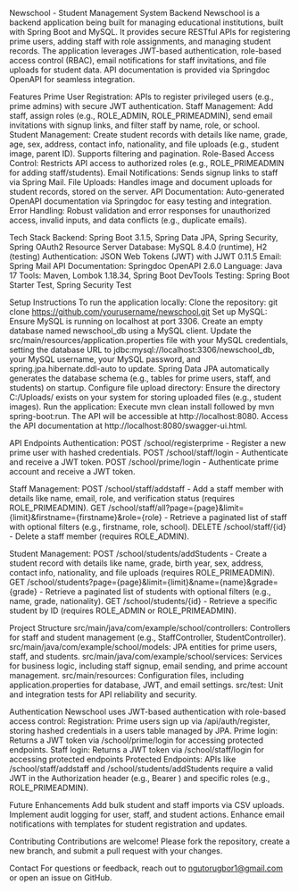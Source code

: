 Newschool - Student Management System Backend
Newschool is a backend application being built for managing educational institutions, built with Spring Boot and MySQL. It provides secure RESTful APIs for registering prime users, adding 
staff with role assignments, and managing student records. The application leverages JWT-based authentication, role-based access control (RBAC), email notifications for staff invitations, 
and file uploads for student data. API documentation is provided via Springdoc OpenAPI for seamless integration.

Features
Prime User Registration: APIs to register privileged users (e.g., prime admins) with secure JWT authentication.
Staff Management: Add staff, assign roles (e.g., ROLE_ADMIN, ROLE_PRIMEADMIN), send email invitations with signup links, and filter staff by name, role, or school.
Student Management: Create student records with details like name, grade, age, sex, address, contact info, nationality, and file uploads (e.g., student image, parent ID). Supports
  filtering and pagination.
Role-Based Access Control: Restricts API access to authorized roles (e.g., ROLE_PRIMEADMIN for adding staff/students).
Email Notifications: Sends signup links to staff via Spring Mail.
File Uploads: Handles image and document uploads for student records, stored on the server.
API Documentation: Auto-generated OpenAPI documentation via Springdoc for easy testing and integration.
Error Handling: Robust validation and error responses for unauthorized access, invalid inputs, and data conflicts (e.g., duplicate emails).

Tech Stack
Backend: Spring Boot 3.1.5, Spring Data JPA, Spring Security, Spring OAuth2 Resource Server
Database: MySQL 8.4.0 (runtime), H2 (testing)
Authentication: JSON Web Tokens (JWT) with JJWT 0.11.5
Email: Spring Mail
API Documentation: Springdoc OpenAPI 2.6.0
Language: Java 17
Tools: Maven, Lombok 1.18.34, Spring Boot DevTools
Testing: Spring Boot Starter Test, Spring Security Test

Setup Instructions
To run the application locally:
Clone the repository: git clone https://github.com/yourusername/newschool.git
Set up MySQL: Ensure MySQL is running on localhost at port 3306. Create an empty database named newschool_db using a MySQL client. Update the src/main/resources/application.properties 
  file with your MySQL credentials, setting the database URL to jdbc:mysql://localhost:3306/newschool_db, your MySQL username, your MySQL password, and spring.jpa.hibernate.ddl-auto to 
  update. Spring Data JPA automatically generates the database schema (e.g., tables for prime users, staff, and students) on startup.
Configure file upload directory: Ensure the directory C:/Uploads/ exists on your system for storing uploaded files (e.g., student images).
Run the application: Execute mvn clean install followed by mvn spring-boot:run. The API will be accessible at http://localhost:8080. Access the API documentation at
http://localhost:8080/swagger-ui.html.

API Endpoints
Authentication:
POST /school/registerprime - Register a new prime user with hashed credentials.
POST /school/staff/login - Authenticate and receive a JWT token.
POST /school/prime/login - Authenticate prime account and receive a JWT token.

Staff Management:
POST /school/staff/addstaff - Add a staff member with details like name, email, role, and verification status (requires ROLE_PRIMEADMIN).
GET /school/staff/all?page={page}&limit={limit}&firstname={firstname}&role={role} - Retrieve a paginated list of staff with optional filters (e.g., firstname, role, school).
DELETE /school/staff/{id} - Delete a staff member (requires ROLE_ADMIN).

Student Management:
POST /school/students/addStudents - Create a student record with details like name, grade, birth year, sex, address, contact info, nationality, and file uploads (requires ROLE_PRIMEADMIN).
GET /school/students?page={page}&limit={limit}&name={name}&grade={grade} - Retrieve a paginated list of students with optional filters (e.g., name, grade, nationality).
GET /school/students/{id} - Retrieve a specific student by ID (requires ROLE_ADMIN or ROLE_PRIMEADMIN).

Project Structure
src/main/java/com/example/school/controllers: Controllers for staff and student management (e.g., StaffController, StudentController).
src/main/java/com/example/school/models: JPA entities for prime users, staff, and students.
src/main/java/com/example/school/services: Services for business logic, including staff signup, email sending, and prime account management.
src/main/resources: Configuration files, including application.properties for database, JWT, and email settings.
src/test: Unit and integration tests for API reliability and security.

Authentication
Newschool uses JWT-based authentication with role-based access control:
Registration: Prime users sign up via /api/auth/register, storing hashed credentials in a users table managed by JPA.
Prime login: Returns a JWT token via /school/prime/login  for accessing protected endpoints.
Staff login: Returns a JWT token via /school/staff/login  for accessing protected endpoints
Protected Endpoints: APIs like /school/staff/addstaff and /school/students/addStudents require a valid JWT in the Authorization header (e.g., Bearer <token>) and specific roles (e.g., ROLE_PRIMEADMIN).

Future Enhancements
Add bulk student and staff imports via CSV uploads.
Implement audit logging for user, staff, and student actions.
Enhance email notifications with templates for student registration and updates.

Contributing
Contributions are welcome! Please fork the repository, create a new branch, and submit a pull request with your changes.

Contact
For questions or feedback, reach out to ngutorugbor1@gmail.com or open an issue on GitHub.

